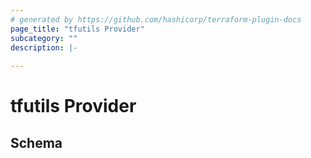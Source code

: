```yaml
---
# generated by https://github.com/hashicorp/terraform-plugin-docs
page_title: "tfutils Provider"
subcategory: ""
description: |-
  
---
```


# tfutils Provider





<!-- schema generated by tfplugindocs -->
## Schema
